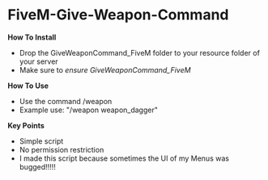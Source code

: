 # FiveM-Give-Weapon-Command

**How To Install**
- Drop the GiveWeaponCommand_FiveM folder to your resource folder of your server
- Make sure to _ensure GiveWeaponCommand_FiveM_

**How To Use**
- Use the command /weapon
- Example use: "/weapon weapon_dagger"

**Key Points**
- Simple script
- No permission restriction
- I made this script because sometimes the UI of my Menus was bugged!!!!!

